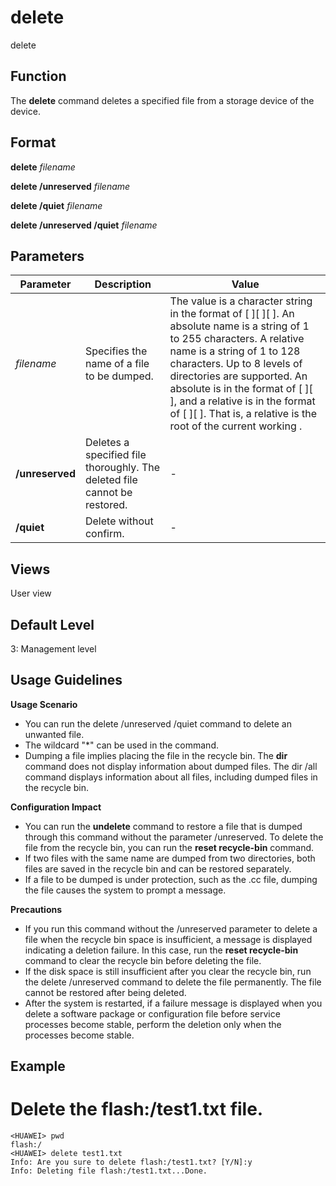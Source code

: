 delete
======

delete

Function
--------



The **delete** command deletes a specified file from a storage device of the device.




Format
------

**delete** *filename*

**delete /unreserved** *filename*

**delete /quiet** *filename*

**delete /unreserved /quiet** *filename*


Parameters
----------

| Parameter | Description | Value |
| --- | --- | --- |
| *filename* | Specifies the name of a file to be dumped. | The value is a character string in the format of [ <drive> ][ <path> ][ <file-name> ]. An absolute <path> name is a string of 1 to 255 characters. A relative <path> name is a string of 1 to 128 characters. Up to 8 levels of directories are supported.  An absolute <path> is in the format of <drive> [ <path> ][ <file-name> ], and a relative <path> is in the format of [ <path> ][ <file-name> ]. That is, a relative <path> is the root <path> of the current working <path> . |
| **/unreserved** | Deletes a specified file thoroughly. The deleted file cannot be restored. | - |
| **/quiet** | Delete without confirm. | - |



Views
-----

User view


Default Level
-------------

3: Management level


Usage Guidelines
----------------

**Usage Scenario**

* You can run the delete /unreserved /quiet command to delete an unwanted file.
* The wildcard "\*" can be used in the command.
* Dumping a file implies placing the file in the recycle bin. The **dir** command does not display information about dumped files. The dir /all command displays information about all files, including dumped files in the recycle bin.

**Configuration Impact**

* You can run the **undelete** command to restore a file that is dumped through this command without the parameter /unreserved. To delete the file from the recycle bin, you can run the **reset recycle-bin** command.
* If two files with the same name are dumped from two directories, both files are saved in the recycle bin and can be restored separately.
* If a file to be dumped is under protection, such as the .cc file, dumping the file causes the system to prompt a message.

**Precautions**

* If you run this command without the /unreserved parameter to delete a file when the recycle bin space is insufficient, a message is displayed indicating a deletion failure. In this case, run the **reset recycle-bin** command to clear the recycle bin before deleting the file.
* If the disk space is still insufficient after you clear the recycle bin, run the delete /unreserved command to delete the file permanently. The file cannot be restored after being deleted.
* After the system is restarted, if a failure message is displayed when you delete a software package or configuration file before service processes become stable, perform the deletion only when the processes become stable.


Example
-------

# Delete the flash:/test1.txt file.
```
<HUAWEI> pwd
flash:/
<HUAWEI> delete test1.txt
Info: Are you sure to delete flash:/test1.txt? [Y/N]:y
Info: Deleting file flash:/test1.txt...Done.

```